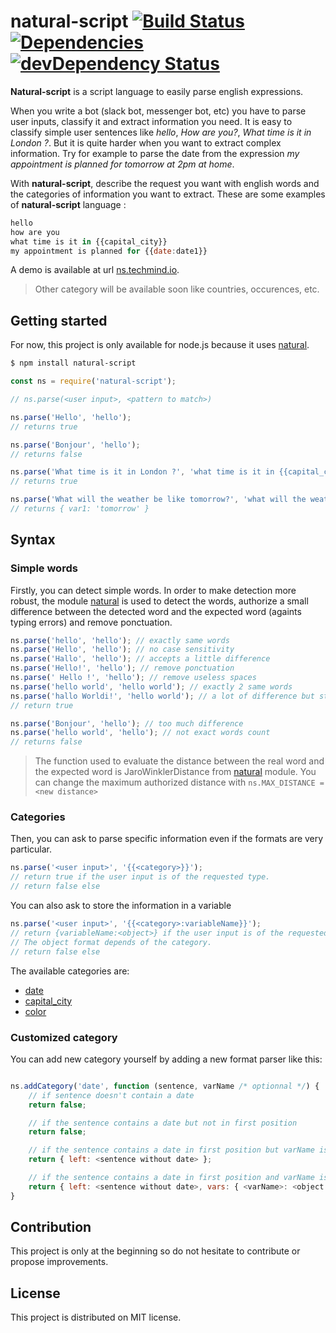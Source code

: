 # natural-script [![Build Status](https://travis-ci.org/thibaultfriedrich/natural-script.svg?branch=master)](https://travis-ci.org/thibaultfriedrich/natural-script)  [![Dependencies](https://david-dm.org/thibaultfriedrich/natural-script.png?theme=shields.io)](https://david-dm.org/thibaultfriedrich/natural-script) [![devDependency Status](https://david-dm.org/thibaultfriedrich/natural-script/dev-status.svg)](https://david-dm.org/thibaultfriedrich/natural-script#info=devDependencies)

**Natural-script** is a script language to easily parse english expressions.

When you write a bot (slack bot, messenger bot, etc) you have to parse user inputs, classify it and extract information you need. It is easy to classify simple user sentences like *hello*, *How are you?*, *What time is it in London ?*. But it is quite harder when you want to extract complex information. Try for example to parse the date from the expression *my appointment is planned for tomorrow at 2pm at home*.

With **natural-script**, describe the request you want with english words and the categories of information you want to extract. These are some examples of **natural-script** language :

```javascript
hello
how are you
what time is it in {{capital_city}}
my appointment is planned for {{date:date1}}
```

A demo is available at url [ns.techmind.io](http://ns.techmind.io/).

> Other category will be available soon like countries, occurences, etc.

## Getting started

For now, this project is only available for node.js because it uses [natural](https://github.com/NaturalNode/natural).

```bash
$ npm install natural-script
```

```javascript
const ns = require('natural-script');

// ns.parse(<user input>, <pattern to match>)

ns.parse('Hello', 'hello');
// returns true

ns.parse('Bonjour', 'hello');
// returns false

ns.parse('What time is it in London ?', 'what time is it in {{capital_city}}');
// returns true

ns.parse('What will the weather be like tomorrow?', 'what will the weather be like {{date:var1}}');
// returns { var1: 'tomorrow' }

```


## Syntax

### Simple words

Firstly, you can detect simple words. In order to make detection more robust, the module [natural](https://github.com/NaturalNode/natural) is used to detect the words, authorize a small difference between the detected word and the expected word (againts typing errors) and remove ponctuation.

```javascript
ns.parse('hello', 'hello'); // exactly same words
ns.parse('Hello', 'hello'); // no case sensitivity
ns.parse('Hallo', 'hello'); // accepts a little difference
ns.parse('Hello!', 'hello'); // remove ponctuation
ns.parse(' Hello !', 'hello'); // remove useless spaces
ns.parse('hello world', 'hello world'); // exactly 2 same words
ns.parse('hallo Worldi!', 'hello world'); // a lot of difference but still works
// return true

ns.parse('Bonjour', 'hello'); // too much difference
ns.parse('hello world', 'hello'); // not exact words count
// returns false
```
> The function used to evaluate the distance between the real word and the expected word is JaroWinklerDistance from [natural](https://github.com/NaturalNode/natural) module. You can change the maximum authorized distance with `ns.MAX_DISTANCE = <new distance>`

### Categories

Then, you can ask to parse specific information even if the formats are very particular.

```javascript
ns.parse('<user input>', '{{<category>}}');
// return true if the user input is of the requested type.
// return false else
```

You can also ask to store the information in a variable
```javascript
ns.parse('<user input>', '{{<category>:variableName}}');
// return {variableName:<object>} if the user input is of the requested type.
// The object format depends of the category.
// return false else
```

The available categories are:

* [date](doc/date.md)
* [capital_city](doc/city.md)
* [color](doc/color.md)

### Customized category

You can add new category yourself by adding a new format parser like this:

```javascript

ns.addCategory('date', function (sentence, varName /* optionnal */) {
    // if sentence doesn't contain a date
    return false;

    // if the sentence contains a date but not in first position
    return false;

    // if the sentence contains a date in first position but varName is not present
    return { left: <sentence without date> };

    // if the sentence contains a date in first position and varName is present
    return { left: <sentence without date>, vars: { <varName>: <object containing the date> }};
}
```

## Contribution

This project is only at the beginning so do not hesitate to contribute or propose improvements.

## License

This project is distributed on MIT license.

